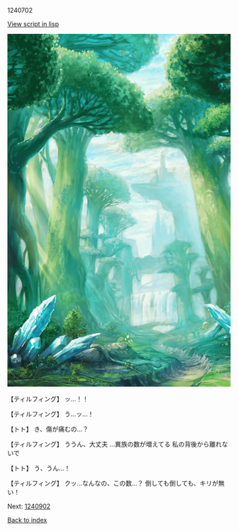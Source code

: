 1240702

[View script in lisp](../scripts/1240702.txt)

![forest.png](../images/backgrounds/forest.png)

【ティルフィング】
ッ…！！

【ティルフィング】
う…ッ…！

【トト】
き、傷が痛むの…？

【ティルフィング】
ううん、大丈夫
…異族の数が増えてる
私の背後から離れないで

【トト】
う、うん…！

【ティルフィング】
クッ…なんなの、この数…？
倒しても倒しても、キリが無い！

Next: [1240902](1240902.md)

[Back to index](index.md)
